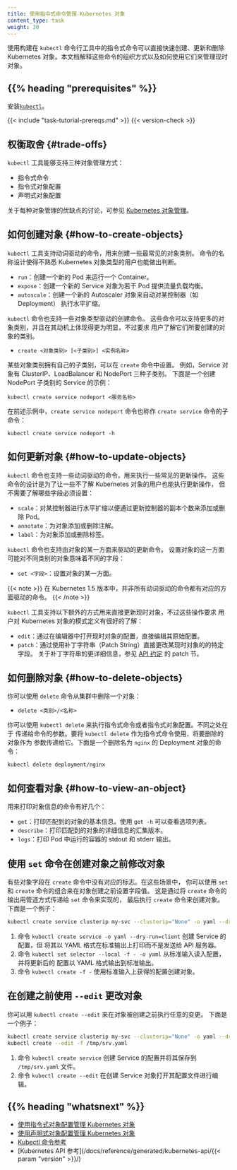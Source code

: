 ```yaml
---
title: 使用指令式命令管理 Kubernetes 对象
content_type: task
weight: 30
---
```

<!--
title: Managing Kubernetes Objects Using Imperative Commands
content_type: task
weight: 30
-->
<!-- overview -->

<!--
Kubernetes objects can quickly be created, updated, and deleted directly using
imperative commands built into the `kubectl` command-line tool. This document
explains how those commands are organized and how to use them to manage live objects.
-->
使用构建在 `kubectl` 命令行工具中的指令式命令可以直接快速创建、更新和删除
Kubernetes 对象。本文档解释这些命令的组织方式以及如何使用它们来管理现时对象。

## {{% heading "prerequisites" %}}

<!--
Install [`kubectl`](/docs/tasks/tools/install-kubectl/).
-->
安装[`kubectl`](/zh/docs/tasks/tools/install-kubectl/)。

{{< include "task-tutorial-prereqs.md" >}} {{< version-check >}}

<!-- steps -->

<!--
## Trade-offs

The `kubectl` tool supports three kinds of object management:

* Imperative commands
* Imperative object configuration
* Declarative object configuration

See [Kubernetes Object Management](/docs/concepts/overview/working-with-objects/object-management/)
for a discussion of the advantages and disadvantage of each kind of object management.
-->
## 权衡取舍   {#trade-offs}

`kubectl` 工具能够支持三种对象管理方式：

* 指令式命令
* 指令式对象配置
* 声明式对象配置

关于每种对象管理的优缺点的讨论，可参见
[Kubernetes 对象管理](/zh/docs/concepts/overview/working-with-objects/object-management/)。

<!--
## How to create objects

The `kubectl` tool supports verb-driven commands for creating some of the most common
object types. The commands are named to be recognizable to users unfamiliar with
the Kubernetes object types.

- `run`: Create a new Pod to run a Container.
- `expose`: Create a new Service object to load balance traffic across Pods.
- `autoscale`: Create a new Autoscaler object to automatically horizontally scale a controller, such as a Deployment.
-->
## 如何创建对象  {#how-to-create-objects}

`kubectl` 工具支持动词驱动的命令，用来创建一些最常见的对象类别。
命令的名称设计使得不熟悉 Kubernetes 对象类型的用户也能做出判断。

- `run`：创建一个新的 Pod 来运行一个 Container。
- `expose`：创建一个新的 Service 对象为若干 Pod 提供流量负载均衡。
- `autoscale`：创建一个新的 Autoscaler 对象来自动对某控制器（如 Deployment）
  执行水平扩缩。

<!--
The `kubectl` tool also supports creation commands driven by object type.
These commands support more object types and are more explicit about
their intent, but require users to know the type of objects they intend
to create.

- `create <objecttype> [<subtype>] <instancename>`
-->
`kubectl` 命令也支持一些对象类型驱动的创建命令。
这些命令可以支持更多的对象类别，并且在其动机上体现得更为明显，不过要求
用户了解它们所要创建的对象的类别。

- `create <对象类别> [<子类别>] <实例名称>`

<!--
Some objects types have subtypes that you can specify in the `create` command.
For example, the Service object has several subtypes including ClusterIP,
LoadBalancer, and NodePort. Here's an example that creates a Service with
subtype NodePort:

```shell
kubectl create service nodeport <myservicename>
```
-->
某些对象类别拥有自己的子类别，可以在 `create` 命令中设置。
例如，Service 对象有 ClusterIP、LoadBalancer 和 NodePort 三种子类别。
下面是一个创建 NodePort 子类别的 Service 的示例：

```shell
kubectl create service nodeport <服务名称>
```

<!--
In the preceding example, the `create service nodeport` command is called
a subcommand of the `create service` command.

You can use the `-h` flag to find the arguments and flags supported by
a subcommand:
-->
在前述示例中，`create service nodeport` 命令也称作 `create service`
命令的子命令：

```shell
kubectl create service nodeport -h
```

<!--
## How to update objects

The `kubectl` command supports verb-driven commands for some common update operations.
These commands are named to enable users unfamiliar with Kubernetes
objects to perform updates without knowing the specific fields
that must be set:

- `scale`: Horizontally scale a controller to add or remove Pods by updating the replica count of the controller.
- `annotate`: Add or remove an annotation from an object.
- `label`: Add or remove a label from an object.
-->
## 如何更新对象  {#how-to-update-objects}

`kubectl` 命令也支持一些动词驱动的命令，用来执行一些常见的更新操作。
这些命令的设计是为了让一些不了解 Kubernetes 对象的用户也能执行更新操作，
但不需要了解哪些字段必须设置：

- `scale`：对某控制器进行水平扩缩以便通过更新控制器的副本个数来添加或删除 Pod。
- `annotate`：为对象添加或删除注解。
- `label`：为对象添加或删除标签。

<!--
The `kubectl` command also supports update commands driven by an aspect of the object.
Setting this aspect may set different fields for different object types:

- `set` `<field>`: Set an aspect of an object.
-->
`kubectl` 命令也支持由对象的某一方面来驱动的更新命令。
设置对象的这一方面可能对不同类别的对象意味着不同的字段：

- `set <字段>`：设置对象的某一方面。

<!--
In Kubernetes version 1.5, not every verb-driven command has an associated aspect-driven command.
-->
{{< note >}}
在 Kubernetes 1.5 版本中，并非所有动词驱动的命令都有对应的方面驱动的命令。
{{< /note >}}

<!--
The `kubectl` tool supports these additional ways to update a live object directly,
however they require a better understanding of the Kubernetes object schema.

- `edit`: Directly edit the raw configuration of a live object by opening its configuration in an editor.
- `patch`: Directly modify specific fields of a live object by using a patch string.
For more details on patch strings, see the patch section in
[API Conventions](https://git.k8s.io/community/contributors/devel/sig-architecture/api-conventions.md#patch-operations).
-->
`kubectl` 工具支持以下额外的方式用来直接更新现时对象，不过这些操作要求
用户对 Kubernetes 对象的模式定义有很好的了解：

- `edit`：通过在编辑器中打开现时对象的配置，直接编辑其原始配置。
- `patch`：通过使用补丁字符串（Patch String）直接更改某现时对象的的特定字段。
  关于补丁字符串的更详细信息，参见
  [API 约定](https://git.k8s.io/community/contributors/devel/sig-architecture/api-conventions.md#patch-operations)
  的 patch 节。

<!--
## How to delete objects

You can use the `delete` command to delete an object from a cluster:

- `delete <type>/<name>`
-->
## 如何删除对象  {#how-to-delete-objects}

你可以使用 `delete` 命令从集群中删除一个对象：

- `delete <类别>/<名称>`

<!--
You can use `kubectl delete` for both imperative commands and imperative object
configuration. The difference is in the arguments passed to the command. To use
`kubectl delete` as an imperative command, pass the object to be deleted as
an argument. Here's an example that passes a Deployment object named nginx:
-->
你可以使用 `kubectl delete` 来执行指令式命令或者指令式对象配置。不同之处在于
传递给命令的参数。要将 `kubectl delete` 作为指令式命令使用，将要删除的对象作为
参数传递给它。下面是一个删除名为 `nginx` 的 Deployment 对象的命令：

```shell
kubectl delete deployment/nginx
```

<!--
## How to view an object

{{< comment >}}
TODO(pwittrock): Uncomment this when implemented.

You can use `kubectl view` to print specific fields of an object.

- `view`: Prints the value of a specific field of an object.

{{< /comment >}}
-->
## 如何查看对象  {#how-to-view-an-object}

用来打印对象信息的命令有好几个：

- `get`：打印匹配到的对象的基本信息。使用 `get -h` 可以查看选项列表。
- `describe`：打印匹配到的对象的详细信息的汇集版本。
- `logs`：打印 Pod 中运行的容器的 stdout 和 stderr 输出。

<!--
## Using `set` commands to modify objects before creation

There are some object fields that don't have a flag you can use
in a `create` command. In some of those cases, you can use a combination of
`set` and `create` to specify a value for the field before object
creation. This is done by piping the output of the `create` command to the
`set` command, and then back to the `create` command. Here's an example:
-->
## 使用 `set` 命令在创建对象之前修改对象

有些对象字段在 `create` 命令中没有对应的标志。在这些场景中，
你可以使用 `set` 和 `create` 命令的组合来在对象创建之前设置字段值。
这是通过将 `create` 命令的输出用管道方式传递给 `set` 命令来实现的，
最后执行 `create` 命令来创建对象。下面是一个例子：

```sh
kubectl create service clusterip my-svc --clusterip="None" -o yaml --dry-run=client | kubectl set selector --local -f - 'environment=qa' -o yaml | kubectl create -f -
```

<!--
1. The `kubectl create service -o yaml --dry-run=client` command creates the configuration for the Service, but prints it to stdout as YAML instead of sending it to the Kubernetes API server.
1. The `kubectl set selector --local -f - -o yaml` command reads the configuration from stdin, and writes the updated configuration to stdout as YAML.
1. The `kubectl create -f -` command creates the object using the configuration provided via stdin.
-->
1. 命令 `kubectl create service -o yaml --dry-run=client` 创建 Service 的配置，但
   将其以 YAML 格式在标准输出上打印而不是发送给 API 服务器。
1. 命令 `kubectl set selector --local -f - -o yaml` 从标准输入读入配置，并将更新后的
   配置以 YAML 格式输出到标准输出。
1. 命令 `kubectl create -f -` 使用标准输入上获得的配置创建对象。

<!--
## Using `--edit` to modify objects before creation

You can use `kubectl create --edit` to make arbitrary changes to an object
before it is created. Here's an example:
-->
## 在创建之前使用 `--edit` 更改对象

你可以用 `kubectl create --edit` 来在对象被创建之前执行任意的变更。
下面是一个例子：

```sh
kubectl create service clusterip my-svc --clusterip="None" -o yaml --dry-run=client > /tmp/srv.yaml
kubectl create --edit -f /tmp/srv.yaml
```

<!--
1. The `kubectl create service` command creates the configuration for the Service and saves it to `/tmp/srv.yaml`.
1. The `kubectl create --edit` command opens the configuration file for editing before it creates the object.
-->
1. 命令 `kubectl create service` 创建 Service 的配置并将其保存到
   `/tmp/srv.yaml` 文件。
1. 命令 `kubectl create --edit` 在创建 Service 对象打开其配置文件进行编辑。

## {{% heading "whatsnext" %}}

<!--
* [Managing Kubernetes Objects Using Object Configuration (Imperative)](/docs/tasks/manage-kubernetes-objects/imperative-config/)
* [Managing Kubernetes Objects Using Object Configuration (Declarative)](/docs/tasks/manage-kubernetes-objects/declarative-config/)
* [Kubectl Command Reference](/docs/reference/generated/kubectl/kubectl-commands/)
* [Kubernetes API Reference](/docs/reference/generated/kubernetes-api/{{< param "version" >}}/)
-->
* [使用指令式对象配置管理 Kubernetes 对象](/zh/docs/tasks/manage-kubernetes-objects/imperative-config/)
* [使用声明式对象配置管理 Kubernetes 对象](/zh/docs/tasks/manage-kubernetes-objects/declarative-config/)
* [Kubectl 命令参考](/docs/reference/generated/kubectl/kubectl-commands/)
* [Kubernetes API 参考](/docs/reference/generated/kubernetes-api/{{< param "version" >}}/)

